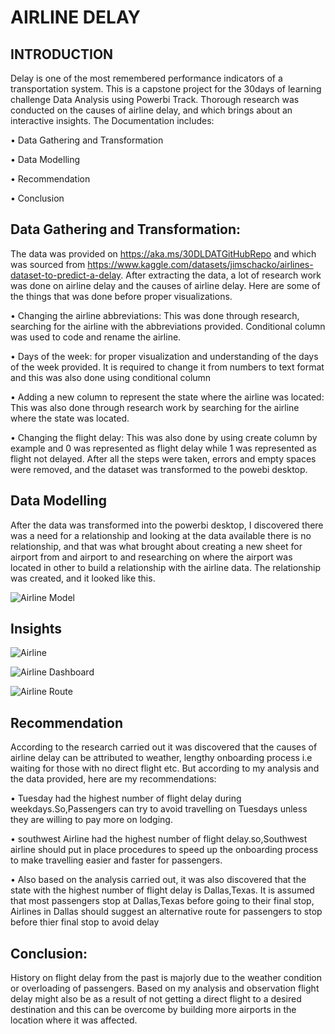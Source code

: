 # AIRLINE DELAY
## INTRODUCTION 
 Delay is one of the most remembered performance indicators of a transportation system. This is a capstone project for the 30days of learning challenge Data Analysis using Powerbi Track. Thorough research was conducted on the causes of airline delay, and which brings about an interactive insights. The Documentation includes:
 
 •	Data Gathering and Transformation
 
•	Data Modelling

•	Recommendation 

•	Conclusion 

## Data Gathering and Transformation:

The data was provided on https://aka.ms/30DLDATGitHubRepo and which was sourced from https://www.kaggle.com/datasets/jimschacko/airlines-dataset-to-predict-a-delay. After extracting the data, a lot of research work was done on airline delay and the causes of airline delay. Here are some of the things that was done before proper visualizations.

•	Changing the airline abbreviations: This was done through research, searching for the airline with the abbreviations provided. Conditional column was used to code and rename the airline.

•	Days of the week: for proper visualization and understanding of the days of the week provided. It is required to change it from numbers to text format and this was also done using conditional column

•	Adding a new column to represent the state where the airline was located: This was also done through research work by searching for the airline where the state was located.

•	Changing the flight delay: This was also done by using create column by example and 0 was represented as flight delay while 1 was represented as flight not delayed. 
After all the steps were taken, errors and empty spaces were removed, and the dataset was transformed to the powebi desktop.

## Data Modelling

After the data was transformed into the powerbi desktop, I discovered there was a need for a relationship  and looking at the data available there is no relationship, and that was what brought about creating a new sheet for airport from and airport to and researching on where the airport was located in other to build a relationship with the airline data. The relationship was created, and it looked like this.


![Airline Model](https://user-images.githubusercontent.com/106280893/179356274-15f83a7b-0ec5-4da9-ae5d-8665ab5fbd65.png)

## Insights

![Airline](https://user-images.githubusercontent.com/106280893/179356355-0f62c09d-2337-4c45-84e4-0040959d7d82.png)

![Airline Dashboard](https://user-images.githubusercontent.com/106280893/179356405-6eb25b6a-a43f-4993-b89a-3f02667bc8ae.png)

![Airline Route](https://user-images.githubusercontent.com/106280893/179356421-ba2aff92-f074-41ed-871c-f14b62f2aaf4.png)


## Recommendation
According to the research carried out it was discovered that the causes of airline delay can be attributed to weather, lengthy onboarding process i.e waiting for those with no direct flight etc. But according to my analysis and the data provided, here are my recommendations:

•	Tuesday had the highest number of flight delay during weekdays.So,Passengers can try to avoid travelling on Tuesdays unless they are willing to pay more on lodging.

 •	southwest Airline had the highest number of flight delay.so,Southwest airline should put in place procedures to speed up the onboarding process to make travelling easier and faster for passengers.
 
•	Also based on the analysis carried out, it was also discovered that the state with the highest number of flight delay is Dallas,Texas. It is assumed that most passengers stop at Dallas,Texas before going to their final stop, Airlines in Dallas should suggest an alternative route for passengers to stop before thier final stop to avoid delay  


## Conclusion: 

History on flight delay from the past is majorly due to the weather condition or overloading of passengers. Based on my analysis and observation flight delay might also be as a result of not getting a direct flight to a desired destination and this can be overcome by building more airports in the location where it was affected.
